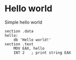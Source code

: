 # Hello world

Simple hello world


```shell
section .data
hello:
    db 'Hello world!'
section .text
    MOV EAX, hello
    INT 2   ; print string EAX

```



